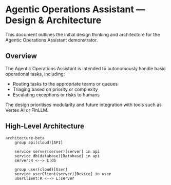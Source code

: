 # Agentic Operations Assistant — Design & Architecture

This document outlines the initial design thinking and architecture for the Agentic Operations Assistant demonstrator.

## Overview

The Agentic Operations Assistant is intended to autonomously handle basic operational tasks, including:

- Routing tasks to the appropriate teams or queues  
- Triaging based on priority or complexity  
- Escalating exceptions or risks to humans  

The design prioritises modularity and future integration with tools such as Vertex AI or FinLLM.

## High-Level Architecture

```mermaid
architecture-beta
    group api(cloud)[API]

    service server(server)[server] in api
    service db(database)[Database] in api
    server:R <--> L:db
    
    group user(cloud)[User]
    service userClient(server)[Device] in user
    userClient:R <--> L:server